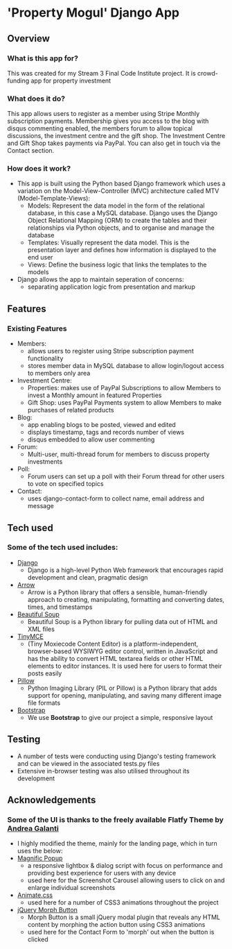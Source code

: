 # 'Property Mogul' Django App

## Overview

### What is this app for?

This was created for my Stream 3 Final Code Institute project.  It is crowd-funding app for property investment

### What does it do?

This app allows users to register as a member using Stripe Monthly subscription payments.  Membership gives you access to the blog with disqus commenting enabled, the members forum to allow topical discussions, the investment centre and the gift shop.  The Investment Centre and Gift Shop takes payments via PayPal.  You can also get in touch via the Contact section.

### How does it work?

- This app is built using the Python based Django framework which uses a variation on the Model-View-Controller (MVC) architecture called MTV (Model-Template-Views): 
	- Models: Represent the data model in the form of the relational database, in this case a MySQL database. Django uses the Django Object Relational Mapping (ORM) to create the tables and their relationships via Python objects, and to organise and manage the database
	- Templates: Visually represent the data model. This is the presentation layer and defines how information is displayed to the end user
	- Views: Define the business logic that links the templates to the models
- Django allows the app to maintain seperation of concerns:
	- separating application logic from presentation and markup

## Features

### Existing Features
- Members:
	- allows users to register using Stripe subscription payment functionality
	- stores member data in MySQL database to allow login/logout access to members only area
- Investment Centre:
	- Properties: makes use of PayPal Subscriptions to allow Members to invest a Monthly amount in featured Properties
	- Gift Shop: uses PayPal Payments system to allow Members to make purchases of related products
- Blog:
	- app enabling blogs to be posted, viewed and edited
	- displays timestamp, tags and records number of views
	- disqus embedded to allow user commenting
- Forum:
	- Multi-user, multi-thread forum for members to discuss property investments
- Poll:
	- Forum users can set up a poll with their Forum thread for other users to vote on specified topics
- Contact:
	- uses django-contact-form to collect name, email address and message


## Tech used

### Some of the tech used includes:
- [Django](https://www.djangoproject.com/)
	- Django is a high-level Python Web framework that encourages rapid development and clean, pragmatic design
- [Arrow](https://pypi.python.org/pypi/arrow)
	- Arrow is a Python library that offers a sensible, human-friendly approach to creating, manipulating, formatting and converting dates, times, and timestamps
- [Beautiful Soup](https://www.crummy.com/software/BeautifulSoup/)
	- Beautiful Soup is a Python library for pulling data out of HTML and XML files
- [TinyMCE](https://www.tinymce.com/)
	- (Tiny Moxiecode Content Editor) is a platform-independent, browser-based WYSIWYG editor control, written in JavaScript and has the ability to convert HTML textarea fields or other HTML elements to editor instances.  It is used here for users to format their posts easily
- [Pillow](https://python-pillow.org/)
	- Python Imaging Library (PIL or Pillow) is a Python library that adds support for opening, manipulating, and saving many different image file formats
- [Bootstrap](http://getbootstrap.com/)
	- We use **Bootstrap** to give our project a simple, responsive layout

## Testing

- A number of tests were conducting using Django's testing framework and can be viewed in the associated tests.py files
- Extensive in-browser testing was also utilised throughout its development

## Acknowledgements

### Some of the UI is thanks to the freely available Flatfy Theme by [Andrea Galanti](http://andreagalanti.it/portfolio/flatfy-theme/)
- I highly modified the theme, mainly for the landing page, which in turn uses the below:
- [Magnific Popup](http://dimsemenov.com/plugins/magnific-popup/)
	- a responsive lightbox & dialog script with focus on performance and providing best experience for users with any device
	- used here for the Screenshot Carousel allowing users to click on and enlarge individual screenshots
- [Animate.css](https://daneden.github.io/animate.css/)
	- used here for a number of CSS3 animations throughout the project
- [jQuery Morph Button](http://www.jqueryscript.net/lightbox/jQuery-Plugin-For-Popup-Window-with-Morphing-Button-Morph-Button.html)
	- Morph Button is a small jQuery modal plugin that reveals any HTML content by morphing the action button using CSS3 animations
	- used here for the Contact Form to 'morph' out when the button is clicked